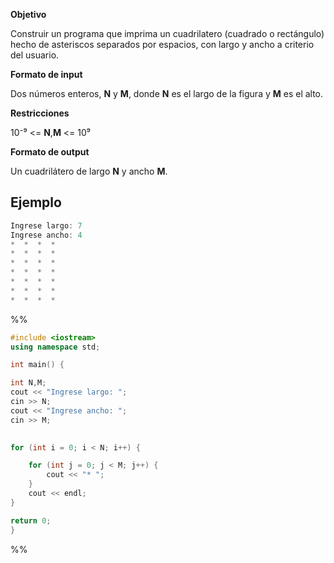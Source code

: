 **Objetivo**

Construir un programa que imprima un cuadrilatero (cuadrado o rectángulo) hecho de asteriscos separados por espacios, con largo y ancho a criterio del usuario.

**Formato de input**

Dos números enteros, **N** y **M**, donde **N** es el largo de la figura y **M** es el alto.

**Restricciones**

10⁻⁹ <= **N**,**M** <= 10⁹
 
**Formato de output**

Un cuadrilátero de largo **N** y ancho **M**.

## Ejemplo
```c++
Ingrese largo: 7
Ingrese ancho: 4
*  *  *  *  
*  *  *  *  
*  *  *  *  
*  *  *  *  
*  *  *  *  
*  *  *  *  
*  *  *  *  
```

%%
```c++
#include <iostream>
using namespace std;

int main() {

int N,M;
cout << "Ingrese largo: ";
cin >> N;
cout << "Ingrese ancho: ";
cin >> M;
  

for (int i = 0; i < N; i++) {

	for (int j = 0; j < M; j++) {
		cout << "* ";
	}
	cout << endl;
}

return 0;
}
```
%%
